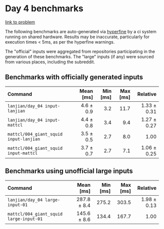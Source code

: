 # Day 4 benchmarks

[link to problem](http://adventofcode.com/2021/day/4)

The following benchmarks are auto-generated via [hyperfine](https://github.com/sharkdp/hyperfine) by a ci system running on shared hardware. Results may be inaccurate, particularly for execution times < 5ms, as per the hyperfine warnings.

The "official" inputs were aggregated from repositories participating in the generation of these benchmarks. The "large" inputs (if any) were sourced from various places, including the subreddit.

## Benchmarks with officially generated inputs
| Command | Mean [ms] | Min [ms] | Max [ms] | Relative |
|:---|---:|---:|---:|---:|
| `lanjian/day_04 input-lanjian` | 4.6 ± 0.9 | 3.2 | 11.7 | 1.33 ± 0.31 |
| `lanjian/day_04 input-mattcl` | 4.4 ± 0.8 | 3.4 | 9.4 | 1.27 ± 0.27 |
| `mattcl/004_giant_squid input-lanjian` | 3.5 ± 0.5 | 2.7 | 8.0 | 1.00 |
| `mattcl/004_giant_squid input-mattcl` | 3.7 ± 0.7 | 2.7 | 7.1 | 1.06 ± 0.25 |
## Benchmarks using unofficial large inputs
| Command | Mean [ms] | Min [ms] | Max [ms] | Relative |
|:---|---:|---:|---:|---:|
| `lanjian/day_04 large-input-01` | 287.8 ± 8.4 | 275.2 | 303.5 | 1.98 ± 0.13 |
| `mattcl/004_giant_squid large-input-01` | 145.6 ± 8.6 | 134.4 | 167.7 | 1.00 |
